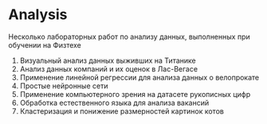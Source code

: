 # Analysis
Несколько лабораторных работ по анализу данных, выполненных при обучении на Физтехе

1) Визуальный анализ данных выживших на Титанике
2) Анализ данных компаний и их оценок в Лас-Вегасе
3) Применение линейной регрессии для анализа данных о велопрокате
4) Простые нейронные сети
5) Применение компьютерного зрения на датасете рукописных цифр
6) Обработка естественного языка для анализа вакансий
8) Кластеризация и понижение размерностей картинок котов
